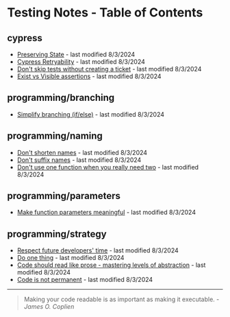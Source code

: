 # Testing Notes - Table of Contents


## cypress
* [Preserving State](./posts/cypress/preserving-state.html) - last modified 8/3/2024
* [Cypress Retryability](./posts/cypress/retryability.html) - last modified 8/3/2024
* [Don't skip tests without creating a ticket](./posts/cypress/dont-skip-without-ticket.html) - last modified 8/3/2024
* [Exist vs Visible assertions](./posts/cypress/exist-vs-visible.html) - last modified 8/3/2024
## programming/branching
* [Simplify branching (if/else)](./posts/programming/branching/simplify-branching-if-else.html) - last modified 8/3/2024
## programming/naming
* [Don't shorten names](./posts/programming/naming/dont-shorten-names.html) - last modified 8/3/2024
* [Don't suffix names](./posts/programming/naming/dont-suffix-names.html) - last modified 8/3/2024
* [Don't use one function when you really need two](./posts/programming/naming/dont-use-one-function-when-you-need-two.html) - last modified 8/3/2024
## programming/parameters
* [Make function parameters meaningful](./posts/programming/parameters/make-parameters-meaningful.html) - last modified 8/3/2024
## programming/strategy
* [Respect future developers' time](./posts/programming/strategy/respect-future-devs-time.html) - last modified 8/3/2024
* [Do one thing](./posts/programming/strategy/do-one-thing.html) - last modified 8/3/2024
* [Code should read like prose - mastering levels of abstraction](./posts/programming/strategy/code-should-read-like-prose.html) - last modified 8/3/2024
* [Code is not permanent](./posts/programming/strategy/code-is-not-permanent.html) - last modified 8/3/2024

---

> Making your code readable is as important as making it executable. - _James O. Coplien_